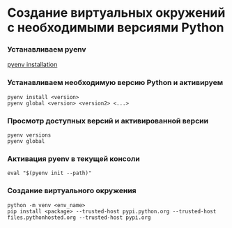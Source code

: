 # Создание виртуальных окружений с необходимыми версиями Python
### Устанавливаем pyenv
[pyenv installation](https://github.com/pyenv/pyenv#installation)
### Устанавливаем необходимую версию Python и активируем
```commandline
pyenv install <version>
pyenv global <version> <version2> <...>
```
### Просмотр доступных версий и активированной версии
```commandline
pyenv versions
pyenv global
```
### Активация pyenv в текущей консоли
```commandline
eval "$(pyenv init --path)"
```
### Создание виртуального окружения
```commandline
python -m venv <env_name>
pip install <package> --trusted-host pypi.python.org --trusted-host files.pythonhosted.org --trusted-host pypi.org
```
